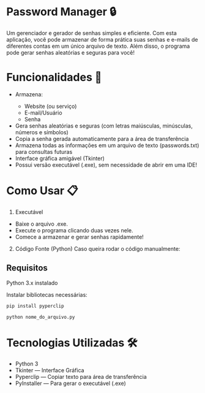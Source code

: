 # Password Manager 🔒
Um gerenciador e gerador de senhas simples e eficiente.
Com esta aplicação, você pode armazenar de forma prática suas senhas e e-mails de diferentes contas em um único arquivo de texto.
Além disso, o programa pode gerar senhas aleatórias e seguras para você!

# Funcionalidades 🚀
<ul>
<li>Armazena:</li>
<ul>
<li>Website (ou serviço)</li>
<li>E-mail/Usuário</li>
<li>Senha</li>
</ul>

<li>Gera senhas aleatórias e seguras (com letras maiúsculas, minúsculas, números e símbolos)</li>
<li>Copia a senha gerada automaticamente para a área de transferência</li>
<li>Armazena todas as informações em um arquivo de texto (passwords.txt) para consultas futuras</li>
<li>Interface gráfica amigável (Tkinter)</li>
<li>Possui versão executável (.exe), sem necessidade de abrir em uma IDE!</li>
</ul>

# Como Usar 📋
1. Executável

<ul>
<li>Baixe o arquivo .exe.</li>
<li>Execute o programa clicando duas vezes nele.</li>
<li>Comece a armazenar e gerar senhas rapidamente!</li>
</ul>

2. Código Fonte (Python)
Caso queira rodar o código manualmente:

## Requisitos
Python 3.x instalado

Instalar bibliotecas necessárias:
```bash
pip install pyperclip
```

```bash
python nome_do_arquivo.py
```


# Tecnologias Utilizadas 🛠️

<ul>
<li>Python 3</li>
<li>Tkinter — Interface Gráfica</li>
<li>Pyperclip — Copiar texto para área de transferência</li>
<li>PyInstaller — Para gerar o executável (.exe)</li>
</ul>
